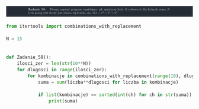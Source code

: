 <picture>
  <source srcset="../../srt/zbior_zadan/58.png" media="(prefers-color-scheme: light)">
  <source srcset="../../srt/zbior_zadan/black_58.png" media="(prefers-color-scheme: dark)">
  <img src="../../srt/zbior_zadan/black_58.png" alt="zadanie 58">
</picture>

```python
from itertools import combinations_with_replacement

N = 15


def Zadanie_58():
    ilosci_zer = len(str(10**N))
    for dlugosci in range(ilosci_zer):
        for kombinacje in combinations_with_replacement(range(10), dlugosci):
            suma = sum(liczba**dlugosci for liczba in kombinacje)

            if list(kombinacje) == sorted(int(ch) for ch in str(suma)):
                print(suma)



```